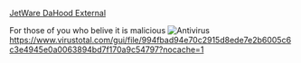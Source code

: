 [JetWare DaHood External](https://discord.gg/bSQCrQMRce)



For those of you who belive it is malicious 
![Antivirus](https://github.com/JetWareRoblox/JetWare/assets/140162441/745992af-1614-4e6f-ae08-3dd3003b8e1a)
https://www.virustotal.com/gui/file/994fbad94e70c2915d8ede7e2b6005c6c3e4945e0a0063894bd7f170a9c54797?nocache=1

